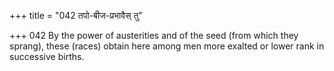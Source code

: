 +++
title = "042 तपो-बीज-प्रभावैस् तु"

+++
042	By the power of austerities and of the seed (from which they sprang), these (races) obtain here among men more exalted or lower rank in successive births.